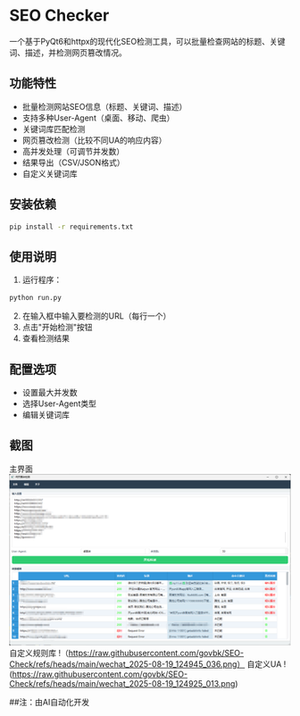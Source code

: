 # SEO Checker

一个基于PyQt6和httpx的现代化SEO检测工具，可以批量检查网站的标题、关键词、描述，并检测网页篡改情况。

## 功能特性

- 批量检测网站SEO信息（标题、关键词、描述）
- 支持多种User-Agent（桌面、移动、爬虫）
- 关键词库匹配检测
- 网页篡改检测（比较不同UA的响应内容）
- 高并发处理（可调节并发数）
- 结果导出（CSV/JSON格式）
- 自定义关键词库

## 安装依赖

```bash
pip install -r requirements.txt
```

## 使用说明

1. 运行程序：
```bash
python run.py
```

2. 在输入框中输入要检测的URL（每行一个）
3. 点击"开始检测"按钮
4. 查看检测结果

## 配置选项

- 设置最大并发数
- 选择User-Agent类型
- 编辑关键词库

## 截图
主界面
![这是图片](https://raw.githubusercontent.com/govbk/SEO-Check/refs/heads/main/%E5%BE%AE%E4%BF%A1%E5%9B%BE%E7%89%87_2025-08-19_125027_481.png "Magic Gardens")
自定义规则库
!（https://raw.githubusercontent.com/govbk/SEO-Check/refs/heads/main/wechat_2025-08-19_124945_036.png）
自定义UA
!(https://raw.githubusercontent.com/govbk/SEO-Check/refs/heads/main/wechat_2025-08-19_124925_013.png)

##注：由AI自动化开发
